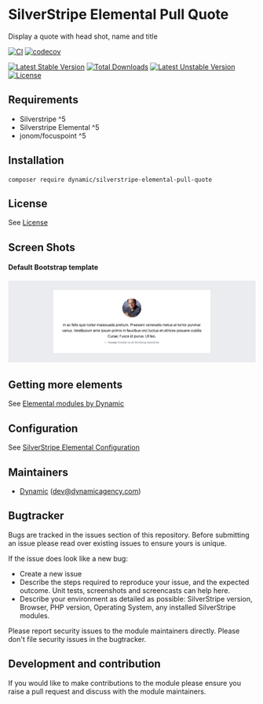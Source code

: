 # SilverStripe Elemental Pull Quote

Display a quote with head shot, name and title

[![CI](https://github.com/dynamic/silverstripe-elemental-pull-quote/actions/workflows/ci.yml/badge.svg)](https://github.com/dynamic/silverstripe-elemental-pull-quote/actions/workflows/ci.yml)
[![codecov](https://codecov.io/gh/dynamic/silverstripe-elemental-pull-quote/branch/master/graph/badge.svg)](https://codecov.io/gh/dynamic/silverstripe-elemental-pull-quote)

[![Latest Stable Version](https://poser.pugx.org/dynamic/silverstripe-elemental-pull-quote/v/stable)](https://packagist.org/packages/dynamic/silverstripe-elemental-pull-quote)
[![Total Downloads](https://poser.pugx.org/dynamic/silverstripe-elemental-pull-quote/downloads)](https://packagist.org/packages/dynamic/silverstripe-elemental-pull-quote)
[![Latest Unstable Version](https://poser.pugx.org/dynamic/silverstripe-elemental-pull-quote/v/unstable)](https://packagist.org/packages/dynamic/silverstripe-elemental-pull-quote)
[![License](https://poser.pugx.org/dynamic/silverstripe-elemental-pull-quote/license)](https://packagist.org/packages/dynamic/silverstripe-elemental-pull-quote)

## Requirements

* Silverstripe ^5
* Silverstripe Elemental ^5
* jonom/focuspoint ^5

## Installation

```
composer require dynamic/silverstripe-elemental-pull-quote
```

## License
See [License](license.md)

## Screen Shots

#### Default Bootstrap template
![Front End sample of a Promos Element](./docs/en/_images/pull-quote-block.png)

## Getting more elements

See [Elemental modules by Dynamic](https://github.com/orgs/dynamic/repositories?q=elemental&type=all&language=&sort=)

## Configuration

See [SilverStripe Elemental Configuration](https://github.com/silverstripe/silverstripe-elemental#configuration)

## Maintainers

 *  [Dynamic](https://www.dynamicagency.com) (<dev@dynamicagency.com>)

## Bugtracker
Bugs are tracked in the issues section of this repository. Before submitting an issue please read over
existing issues to ensure yours is unique.

If the issue does look like a new bug:

 - Create a new issue
 - Describe the steps required to reproduce your issue, and the expected outcome. Unit tests, screenshots
 and screencasts can help here.
 - Describe your environment as detailed as possible: SilverStripe version, Browser, PHP version,
 Operating System, any installed SilverStripe modules.

Please report security issues to the module maintainers directly. Please don't file security issues in the bugtracker.

## Development and contribution
If you would like to make contributions to the module please ensure you raise a pull request and discuss with the module maintainers.

